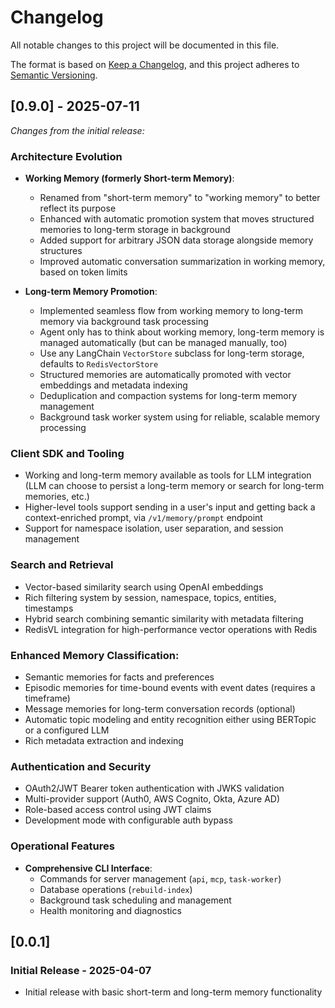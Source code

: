 # Changelog

All notable changes to this project will be documented in this file.

The format is based on [Keep a Changelog](https://keepachangelog.com/en/1.0.0/),
and this project adheres to [Semantic Versioning](https://semver.org/spec/v2.0.0.html).

## [0.9.0] - 2025-07-11

*Changes from the initial release:*

### Architecture Evolution
- **Working Memory (formerly Short-term Memory)**:
  - Renamed from "short-term memory" to "working memory" to better reflect its purpose
  - Enhanced with automatic promotion system that moves structured memories to long-term storage in background
  - Added support for arbitrary JSON data storage alongside memory structures
  - Improved automatic conversation summarization in working memory, based on token limits

- **Long-term Memory Promotion**:
  - Implemented seamless flow from working memory to long-term memory via background task processing
  - Agent only has to think about working memory, long-term memory is managed automatically (but can be managed manually, too)
  - Use any LangChain `VectorStore` subclass for long-term storage, defaults to `RedisVectorStore`
  - Structured memories are automatically promoted with vector embeddings and metadata indexing
  - Deduplication and compaction systems for long-term memory management
  - Background task worker system using for reliable, scalable memory processing

### Client SDK and Tooling
  - Working and long-term memory available as tools for LLM integration (LLM can choose to persist a long-term memory or search for long-term memories, etc.)
  - Higher-level tools support sending in a user's input and getting back a context-enriched prompt, via `/v1/memory/prompt` endpoint
  - Support for namespace isolation, user separation, and session management

### Search and Retrieval
  - Vector-based similarity search using OpenAI embeddings
  - Rich filtering system by session, namespace, topics, entities, timestamps
  - Hybrid search combining semantic similarity with metadata filtering
  - RedisVL integration for high-performance vector operations with Redis

### Enhanced Memory Classification:
  - Semantic memories for facts and preferences
  - Episodic memories for time-bound events with event dates (requires a timeframe)
  - Message memories for long-term conversation records (optional)
  - Automatic topic modeling and entity recognition either using BERTopic or a configured LLM
  - Rich metadata extraction and indexing

### Authentication and Security
  - OAuth2/JWT Bearer token authentication with JWKS validation
  - Multi-provider support (Auth0, AWS Cognito, Okta, Azure AD)
  - Role-based access control using JWT claims
  - Development mode with configurable auth bypass

### Operational Features
- **Comprehensive CLI Interface**:
  - Commands for server management (`api`, `mcp`, `task-worker`)
  - Database operations (`rebuild-index`)
  - Background task scheduling and management
  - Health monitoring and diagnostics


## [0.0.1]

### Initial Release - 2025-04-07
- Initial release with basic short-term and long-term memory functionality
